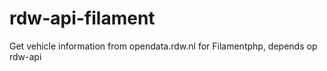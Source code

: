 # rdw-api-filament
Get vehicle information from opendata.rdw.nl for Filamentphp, depends op rdw-api  
